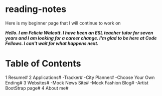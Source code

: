# reading-notes
Here is my beginner page that I will continue to work on

***Hello. I am Felicia Walcott. I have been an ESL teacher tutor for seven years and I am looking for a career change. I'm glad to be here at Code Fellows. I can't wait for what happens next.***


# Table of Contents #

1 Resume# 
2 Applications#
-Tracker# 
-City Planner#
-Choose Your Own Ending#
3 Websites#
-Mock News Site#
-Mock Fashion Blog# 
-Artist BootStrap page#
4 About me#
